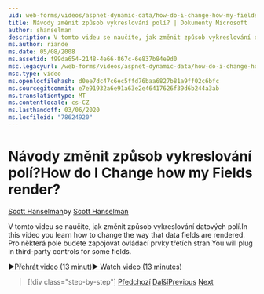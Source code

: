 ```yaml
---
uid: web-forms/videos/aspnet-dynamic-data/how-do-i-change-how-my-fields-render
title: Návody změnit způsob vykreslování polí? | Dokumenty Microsoft
author: shanselman
description: V tomto videu se naučíte, jak změnit způsob vykreslování datových polí. Pro některá pole budete zapojovat ovládací prvky třetích stran.
ms.author: riande
ms.date: 05/08/2008
ms.assetid: f99da654-2148-4e66-867c-6e837b84e9d0
msc.legacyurl: /web-forms/videos/aspnet-dynamic-data/how-do-i-change-how-my-fields-render
msc.type: video
ms.openlocfilehash: d0ee7dc47c6ec5ffd76baa6827b81a9ff02c6bfc
ms.sourcegitcommit: e7e91932a6e91a63e2e46417626f39d6b244a3ab
ms.translationtype: MT
ms.contentlocale: cs-CZ
ms.lasthandoff: 03/06/2020
ms.locfileid: "78624920"
---
```

# <a name="how-do-i-change-how-my-fields-render"></a><span data-ttu-id="70031-105">Návody změnit způsob vykreslování polí?</span><span class="sxs-lookup"><span data-stu-id="70031-105">How do I Change how my Fields render?</span></span>

<span data-ttu-id="70031-106">[Scott Hanselman](https://github.com/shanselman)</span><span class="sxs-lookup"><span data-stu-id="70031-106">by [Scott Hanselman](https://github.com/shanselman)</span></span>

<span data-ttu-id="70031-107">V tomto videu se naučíte, jak změnit způsob vykreslování datových polí.</span><span class="sxs-lookup"><span data-stu-id="70031-107">In this video you learn how to change the way that data fields are rendered.</span></span> <span data-ttu-id="70031-108">Pro některá pole budete zapojovat ovládací prvky třetích stran.</span><span class="sxs-lookup"><span data-stu-id="70031-108">You will plug in third-party controls for some fields.</span></span>

[<span data-ttu-id="70031-109">&#9654;Přehrát video (13 minut)</span><span class="sxs-lookup"><span data-stu-id="70031-109">&#9654; Watch video (13 minutes)</span></span>](https://channel9.msdn.com/Blogs/ASP-NET-Site-Videos/how-do-i-change-how-my-fields-render)

> [!div class="step-by-step"]
> <span data-ttu-id="70031-110">[Předchozí](how-do-i-enable-inline-gridview-editing.md)
> [Další](how-do-i-handle-business-logic-exceptions.md)</span><span class="sxs-lookup"><span data-stu-id="70031-110">[Previous](how-do-i-enable-inline-gridview-editing.md)
[Next](how-do-i-handle-business-logic-exceptions.md)</span></span>
